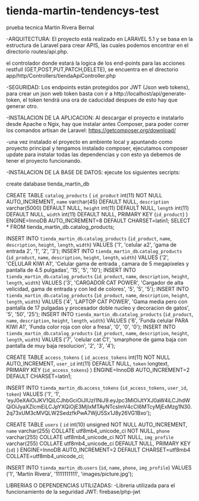 # tienda-martin-tendencys-test
prueba tecnica Martin Rivera Bernal

-ARQUITECTURA:
 El proyecto está realizado en LARAVEL 5.1 y se basa en la estructura de Laravel para crear APIS, las cuales podemos encontrar en el directorio routes/api.php.
 
 el controlador donde estará la logica de los end-points para las acciones restfull (GET,POST,PUT,PATCH,DELETE), se encuentra en el directorio 
 app/http/Controllers/tiendaApiController.php

-SEGURIDAD:
 Los endpoints están protegidos por JWT (Json web tokens), para crear un json web token basta con ir a http://localhost/api/generate-token, el token tendrá una ora 
 de caducidad despues de esto hay que generar otro.

-INSTALACION DE LA APLICACION:
 Al descargar el proyecto e instalarlo desde Apache o Ngix, hay que instalar antes Composer, para poder correr los comandos artisan de Laravel: 
 https://getcomposer.org/download/

-una vez instalado el proyecto en ambiente local y apuntando como proyecto principal y tengamos instalado composer, ejecutamos composer update para instalar todas 
 las dependencias y con esto ya debemos de tener el proyecto funcionando.


-INSTALACION DE LA BASE DE DATOS:
ejecute los siguientes secripts:

create database tienda_martin_db

CREATE TABLE `catalog_products` (
  `id_product` int(11) NOT NULL AUTO_INCREMENT,
  `name` varchar(45) DEFAULT NULL,
  `description` varchar(5000) DEFAULT NULL,
  `height` int(11) DEFAULT NULL,
  `length` int(11) DEFAULT NULL,
  `width` int(11) DEFAULT NULL,
  PRIMARY KEY (`id_product`)
) ENGINE=InnoDB AUTO_INCREMENT=8 DEFAULT CHARSET=latin1;
SELECT * FROM tienda_martin_db.catalog_products;

INSERT INTO `tienda_martin_db`.`catalog_products` (`id_product`, `name`, `description`, `height`, `length`, `width`) VALUES ('1', 'celular a2', 'gama de entrada 2', '1', '2', '3');
INSERT INTO `tienda_martin_db`.`catalog_products` (`id_product`, `name`, `description`, `height`, `length`, `width`) VALUES ('2', 'CELULAR KIWI A1', 'Celular gama de entrada , camara de 5 megapixeles y pantalla de 4.5 pulgadas', '15', '5', '10');
INSERT INTO `tienda_martin_db`.`catalog_products` (`id_product`, `name`, `description`, `height`, `length`, `width`) VALUES ('3', 'CARGADOR CAT POWER', 'Cargador de alta velicidad, gama de entrada y con led de colores', '5', '5', '5');
INSERT INTO `tienda_martin_db`.`catalog_products` (`id_product`, `name`, `description`, `height`, `length`, `width`) VALUES ('4', 'LAPTOP CAT POWER', 'Gama media pero con pantalla de 17 pulgadas y procesador doble nucleo y decoracion de gatos', '5', '50', '25');
INSERT INTO `tienda_martin_db`.`catalog_products` (`id_product`, `name`, `description`, `height`, `length`, `width`) VALUES ('6', 'Funda celular PARA KIWI A1', 'Funda color roja con olor a fresa', '0', '0', '0');
INSERT INTO `tienda_martin_db`.`catalog_products` (`id_product`, `name`, `description`, `height`, `length`, `width`) VALUES ('7', 'celular cat C1', 'smarphone de gama baja con pantalla de muy baja resolucion', '2', '3', '4');

CREATE TABLE `access_tokens` (
  `id_access_tokens` int(11) NOT NULL AUTO_INCREMENT,
  `user_id` int(11) DEFAULT NULL,
  `token` longtext,
  PRIMARY KEY (`id_access_tokens`)
) ENGINE=InnoDB AUTO_INCREMENT=2 DEFAULT CHARSET=latin1;

INSERT INTO `tienda_martin_db`.`access_tokens` (`id_access_tokens`, `user_id`, `token`) VALUES ('1', '1', 'eyJ0eXAiOiJKV1QiLCJhbGciOiJIUzI1NiJ9.eyJpc3MiOiJtYXJ0aW4iLCJhdWQiOiJyaXZlcmEiLCJpYXQiOjE3MjIxMTAyNTcsImV4cCI6MTcyMjExMzg1N30.2q73xUM3cMVQLW2SedzfkPwA7WjU5Sx1J8y26VG1Bxo');

CREATE TABLE `users` (
  `id` int(10) unsigned NOT NULL AUTO_INCREMENT,
  `name` varchar(255) COLLATE utf8mb4_unicode_ci NOT NULL,
  `phone` varchar(255) COLLATE utf8mb4_unicode_ci NOT NULL,
  `img_profile` varchar(255) COLLATE utf8mb4_unicode_ci DEFAULT NULL,
  PRIMARY KEY (`id`)
) ENGINE=InnoDB AUTO_INCREMENT=2 DEFAULT CHARSET=utf8mb4 COLLATE=utf8mb4_unicode_ci;

INSERT INTO `tienda_martin_db`.`users` (`id`, `name`, `phone`, `img_profile`) VALUES ('1', 'Martin Rivera', '1111111111', 'images/picture.jpg');




LIBRERIAS O DEPENDENCIAS UTILIZADAS:
-Libreria utilizada para el funcionamiento de la seguridad JWT:  firebase/php-jwt

 
 

 
